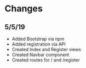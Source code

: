 # Changes

## 5/5/19
* Added Bootstrap via npm
* Added registration via API
* Created Index and Register views
* Created Navbar component
* Created routes for / and /register